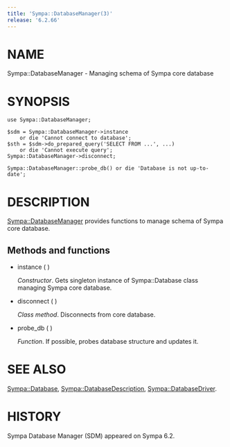 ```yaml
---
title: 'Sympa::DatabaseManager(3)'
release: '6.2.66'
---
```


# NAME

Sympa::DatabaseManager - Managing schema of Sympa core database

# SYNOPSIS

    use Sympa::DatabaseManager;
    
    $sdm = Sympa::DatabaseManager->instance
        or die 'Cannot connect to database';
    $sth = $sdm->do_prepared_query('SELECT FROM ...', ...)
        or die 'Cannot execute query';
    Sympa::DatabaseManager->disconnect;

    Sympa::DatabaseManager::probe_db() or die 'Database is not up-to-date';

# DESCRIPTION

[Sympa::DatabaseManager](./Sympa-DatabaseManager.3.md) provides functions to manage schema of Sympa core
database.

## Methods and functions

- instance ( )

    _Constructor_.
    Gets singleton instance of Sympa::Database class managing Sympa core database.

- disconnect ( )

    _Class method_.
    Disconnects from core database.

- probe\_db ( )

    _Function_.
    If possible, probes database structure and updates it.

# SEE ALSO

[Sympa::Database](./Sympa-Database.3.md), [Sympa::DatabaseDescription](./Sympa-DatabaseDescription.3.md), [Sympa::DatabaseDriver](./Sympa-DatabaseDriver.3.md).

# HISTORY

Sympa Database Manager (SDM) appeared on Sympa 6.2.
